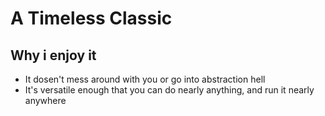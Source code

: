 A Timeless Classic
====
## Why i enjoy it
- It dosen't mess around with you or go into abstraction hell
- It's versatile enough that you can do nearly anything, and run it nearly anywhere